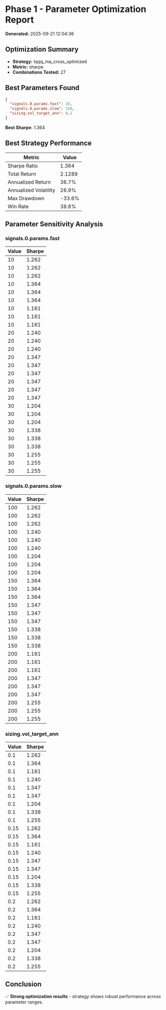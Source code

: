 # Phase 1 - Parameter Optimization Report

**Generated:** 2025-09-21 12:04:36

## Optimization Summary

- **Strategy:** tqqq_ma_cross_optimized
- **Metric:** sharpe
- **Combinations Tested:** 27

## Best Parameters Found

```json
{
  "signals.0.params.fast": 10,
  "signals.0.params.slow": 150,
  "sizing.vol_target_ann": 0.1
}
```

**Best Sharpe:** 1.364

## Best Strategy Performance

| Metric | Value |
|--------|-------|
| Sharpe Ratio | 1.364 |
| Total Return | 2.1289 |
| Annualized Return | 36.7% |
| Annualized Volatility | 26.9% |
| Max Drawdown | -33.6% |
| Win Rate | 38.8% |

## Parameter Sensitivity Analysis

### signals.0.params.fast

| Value | Sharpe |
|-------|--------|
| 10 | 1.262 |
| 10 | 1.262 |
| 10 | 1.262 |
| 10 | 1.364 |
| 10 | 1.364 |
| 10 | 1.364 |
| 10 | 1.161 |
| 10 | 1.161 |
| 10 | 1.161 |
| 20 | 1.240 |
| 20 | 1.240 |
| 20 | 1.240 |
| 20 | 1.347 |
| 20 | 1.347 |
| 20 | 1.347 |
| 20 | 1.347 |
| 20 | 1.347 |
| 20 | 1.347 |
| 30 | 1.204 |
| 30 | 1.204 |
| 30 | 1.204 |
| 30 | 1.338 |
| 30 | 1.338 |
| 30 | 1.338 |
| 30 | 1.255 |
| 30 | 1.255 |
| 30 | 1.255 |

### signals.0.params.slow

| Value | Sharpe |
|-------|--------|
| 100 | 1.262 |
| 100 | 1.262 |
| 100 | 1.262 |
| 100 | 1.240 |
| 100 | 1.240 |
| 100 | 1.240 |
| 100 | 1.204 |
| 100 | 1.204 |
| 100 | 1.204 |
| 150 | 1.364 |
| 150 | 1.364 |
| 150 | 1.364 |
| 150 | 1.347 |
| 150 | 1.347 |
| 150 | 1.347 |
| 150 | 1.338 |
| 150 | 1.338 |
| 150 | 1.338 |
| 200 | 1.161 |
| 200 | 1.161 |
| 200 | 1.161 |
| 200 | 1.347 |
| 200 | 1.347 |
| 200 | 1.347 |
| 200 | 1.255 |
| 200 | 1.255 |
| 200 | 1.255 |

### sizing.vol_target_ann

| Value | Sharpe |
|-------|--------|
| 0.1 | 1.262 |
| 0.1 | 1.364 |
| 0.1 | 1.161 |
| 0.1 | 1.240 |
| 0.1 | 1.347 |
| 0.1 | 1.347 |
| 0.1 | 1.204 |
| 0.1 | 1.338 |
| 0.1 | 1.255 |
| 0.15 | 1.262 |
| 0.15 | 1.364 |
| 0.15 | 1.161 |
| 0.15 | 1.240 |
| 0.15 | 1.347 |
| 0.15 | 1.347 |
| 0.15 | 1.204 |
| 0.15 | 1.338 |
| 0.15 | 1.255 |
| 0.2 | 1.262 |
| 0.2 | 1.364 |
| 0.2 | 1.161 |
| 0.2 | 1.240 |
| 0.2 | 1.347 |
| 0.2 | 1.347 |
| 0.2 | 1.204 |
| 0.2 | 1.338 |
| 0.2 | 1.255 |

## Conclusion

✅ **Strong optimization results** - strategy shows robust performance across parameter ranges.

